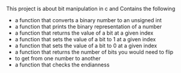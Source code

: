 This project is about bit manipulation in c and
Contains the following
- a function that converts a binary number to an unsigned int
- a function that prints the binary representation of a number
- a function that returns the value of a bit at a given index
- a function that sets the value of a bit to 1 at a given index
- a function that sets the value of a bit to 0 at a given index
- a function that returns the number of bits you would need to flip 
- to get from one number to another
- a function that checks the endianness
